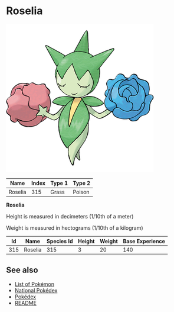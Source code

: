 # Roselia


![Roselia](images/315.png)

| **Name** | **Index** | **Type 1** | **Type 2** |
|----|----|----|----|
| Roselia | 315 | Grass | Poison  |

**Roselia** 


Height is measured in decimeters (1/10th of a meter)

Weight is measured in hectograms (1/10th of a kilogram)

| **Id** | **Name** | **Species Id** | **Height** | **Weight** | **Base Experience** |
|--------|----------|----------------|------------|------------|---------------------|
| 315 | Roselia | 315 | 3 | 20 | 140 |


## See also

- [List of Pokémon](../pokemon.md)
- [National Pokédex](../national_pokedex.md)
- [Pokédex](../pokedex.md)
- [README](../README.md)

